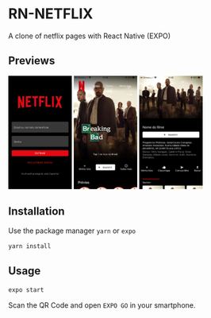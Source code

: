 # RN-NETFLIX

A clone of netflix pages with React Native (EXPO)

## Previews
<img src="https://raw.githubusercontent.com/devluxca/rn-netflix/main/previews/01.jpeg" width="128"/>
<img src="https://raw.githubusercontent.com/devluxca/rn-netflix/main/previews/02.jpeg" width="128"/>
<img src="https://raw.githubusercontent.com/devluxca/rn-netflix/main/previews/03.jpeg" width="128"/>

## Installation

Use the package manager `yarn` or `expo`

```bash
yarn install
```

## Usage

```bash
expo start
```
Scan the QR Code and open `EXPO GO` in your smartphone.